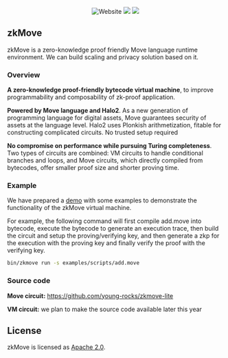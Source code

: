 <p align="center">
    <img alt="Website" src="https://img.shields.io/website?down_message=offline&label=zkmove.net&up_message=online&url=https%3A%2F%2Fzkmove.net">
    <a href="https://discord.gg/d6yMS2yycq"><img src="https://img.shields.io/discord/907903191788683304?logo=discord"/></a>
    <a href="https://twitter.com/zkmove"><img src="https://img.shields.io/twitter/follow/zkmove?style=social"/></a>
</p>

## zkMove

zkMove is a zero-knowledge proof friendly Move language runtime environment. We can build scaling and privacy solution based on it.

### Overview

**A zero-knowledge proof-friendly bytecode virtual machine**, to improve programmability and composability of zk-proof application.

**Powered by Move language and Halo2**. As a new generation of programming language for digital assets, Move guarantees security of assets at the language level. Halo2 uses Plonkish arithmetization, fitable for constructing complicated circuits. No trusted setup required

**No compromise on performance while pursuing Turing completeness**. Two types of circuits are combined: VM circuits to handle conditional branches and loops, and Move circuits, which directly compiled from bytecodes, offer smaller proof size and shorter proving time. 

### Example

We have prepared a [demo](./demo/README.md) with some examples to demonstrate the functionality of the zkMove virtual machine. 

For example, the following command will first compile add.move into bytecode, execute the bytecode to generate an execution trace, then build the circuit and setup the proving/verifying key, and then generate a zkp for the execution with the proving key and finally verify the proof with the verifying key.

```bash
bin/zkmove run -s examples/scripts/add.move
```

### Source code

**Move circuit:** https://github.com/young-rocks/zkmove-lite

**VM circuit:** we plan to make the source code available later this year


## License

zkMove is licensed as [Apache 2.0](./LICENSE).

